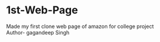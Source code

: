 # 1st-Web-Page
Made my first clone web page of amazon for college project
<br>
Author- gagandeep Singh

